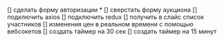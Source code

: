[] сделать форму авторизации *
[] сверстать форму аукциона
[] подключить axios
[] подключить redux
[] получить в слайс список участников
[] изменения цен в реальном времени с помощью вебсокетов
[] создать таймер на 30 сек
[] создать таймер на 15 минут
